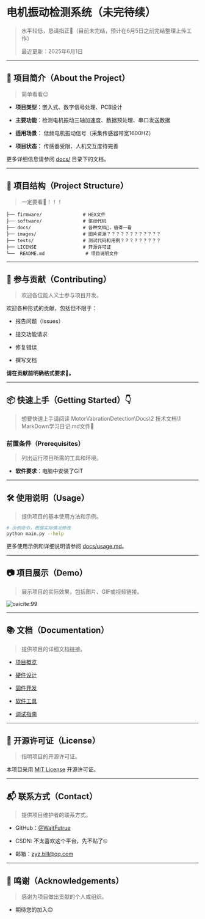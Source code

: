 # 电机振动检测系统（未完待续）

> 水平较低，恳请指正🙏（目前未完结，预计在6月5日之前完结整理上传工作）
> 
> 最近更新：2025年6月1日

---

## 🚀 项目简介（About the Project）

> 简单看看😉

- **项目类型**：嵌入式、数字信号处理、PCB设计

- **主要功能**：检测电机振动三轴加速度、数据预处理、串口发送数据

- **适用场景**： 低频电机振动信号（采集传感器带宽1600HZ）

- **项目状态**： 传感器受限、人机交互度待完善

更多详细信息请参阅 [docs/](https://chatgpt.com/c/docs/) 目录下的文档。

---

## 🧩 项目结构（Project Structure）

> 一定要看👀！！！

```
├── firmware/               # HEX文件
├── software/               # 驱动代码
├── docs/                   # 各种文档📃，值得一看
├── images/                 # 图片资源？？？？？？？？？？？？
├── tests/                  # 测试代码和用例？？？？？？？？？
├── LICENSE                 # 开源许可证
└──  README.md               # 项目说明文件
```

---

## 🤝 参与贡献（Contributing）

> 欢迎各位能人义士参与项目开发。

欢迎各种形式的贡献，包括但不限于：

- 报告问题（Issues）

- 提交功能请求

- 修复错误

- 撰写文档



**请在贡献前明确格式要求🚀。**

---

## 📦 快速上手（Getting Started）👇

> 想要快速上手请阅读 MotorVabrationDetection\Docs\2 技术文档\1 MarkDown学习日记.md文件👀

### 前置条件（Prerequisites）

> 列出运行项目所需的工具和环境。

- **软件要求**：电脑中安装了GIT

---

## 🛠️ 使用说明（Usage）

> 提供项目的基本使用方法和示例。

```bash
# 示例命令，根据实际情况修改
python main.py --help
```

更多使用示例和详细说明请参阅 [docs/usage.md](https://chatgpt.com/c/docs/usage.md)。

---

## 📷 项目展示（Demo）

> 展示项目的实际效果，包括图片、GIF或视频链接。

![oaicite:99](https://chatgpt.com/c/images/demo.gif)

---

## 📚 文档（Documentation）

> 提供项目的详细文档链接。

- [项目概览](https://chatgpt.com/c/docs/overview.md)

- [硬件设计](https://chatgpt.com/c/docs/hardware.md)

- [固件开发](https://chatgpt.com/c/docs/firmware.md)

- [软件工具](https://chatgpt.com/c/docs/software.md)

- [调试指南](https://chatgpt.com/c/docs/debugging.md)

---

## 📄 开源许可证（License）

> 指明项目的开源许可证。

本项目采用 [MIT License](https://chatgpt.com/c/LICENSE) 开源许可证。

---

## 📬 联系方式（Contact）

> 提供项目维护者的联系方式。

- GitHub：[@WaitFutrue](https://github.com/WaitFutrue)

- CSDN:     不太喜欢这个平台，先不贴了🤐

- 邮箱：zyz.bill@qq.com

---

## 🌟 鸣谢（Acknowledgements）

> 感谢为项目做出贡献的个人或组织。

- 期待您的加入😊
